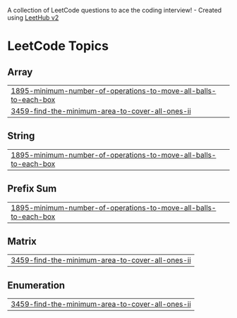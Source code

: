A collection of LeetCode questions to ace the coding interview! - Created using [LeetHub v2](https://github.com/arunbhardwaj/LeetHub-2.0)
<!---LeetCode Topics Start-->
# LeetCode Topics
## Array
|  |
| ------- |
| [1895-minimum-number-of-operations-to-move-all-balls-to-each-box](https://github.com/Bittu56/Leetcode-problems/tree/master/1895-minimum-number-of-operations-to-move-all-balls-to-each-box) |
| [3459-find-the-minimum-area-to-cover-all-ones-ii](https://github.com/Bittu56/Leetcode-problems/tree/master/3459-find-the-minimum-area-to-cover-all-ones-ii) |
## String
|  |
| ------- |
| [1895-minimum-number-of-operations-to-move-all-balls-to-each-box](https://github.com/Bittu56/Leetcode-problems/tree/master/1895-minimum-number-of-operations-to-move-all-balls-to-each-box) |
## Prefix Sum
|  |
| ------- |
| [1895-minimum-number-of-operations-to-move-all-balls-to-each-box](https://github.com/Bittu56/Leetcode-problems/tree/master/1895-minimum-number-of-operations-to-move-all-balls-to-each-box) |
## Matrix
|  |
| ------- |
| [3459-find-the-minimum-area-to-cover-all-ones-ii](https://github.com/Bittu56/Leetcode-problems/tree/master/3459-find-the-minimum-area-to-cover-all-ones-ii) |
## Enumeration
|  |
| ------- |
| [3459-find-the-minimum-area-to-cover-all-ones-ii](https://github.com/Bittu56/Leetcode-problems/tree/master/3459-find-the-minimum-area-to-cover-all-ones-ii) |
<!---LeetCode Topics End-->